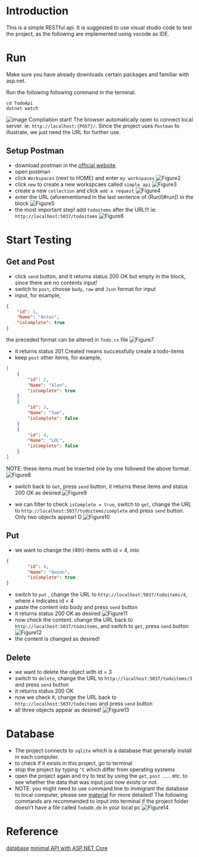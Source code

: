 # Introduction
This is a simple RESTful api. It is suggested to use visual studio code to test the project, as the following are implemented using vscode as IDE.

# Run
Make sure you have already downloads certain packages and familiar with asp.net.

Run the following following command in the terminal.
```
cd TodoApi
dotnet watch
```
![image](images/SCR-20240206-obfo.png)
Compliation start! The browser automatically open to connect local server. ie: `http://localhost:{POST}/`.
Since the project uses `Postman` to illustrate, we just need the URL for further use.

## Setup Postman
- download postman in the [official website](https://www.postman.com/downloads/).
- open postman
- click `Workspaces` (next to HOME) and enter `my workspaces`
![Figure2](images/SCR-20240206-oetn.png)
- click `new` to create a new workspcaes called `simple api`
![Figure3](images/SCR-20240206-ofji.png)
- create a new `collection` and click `add a request`
![Figure4](images/SCR-20240206-ofky.png)
- enter the URL (aforementioned in the last sentence of (Run)[#run]) in the block
![Figure5](images/SCR-20240206-ogaw.png)
- the most important step! add `todoitems` after the URL!!! ie: `http://localhost:5037/todoitems`
![Figure6](images/SCR-20240206-okgt.png)

# Start Testing 
## Get and Post

- click `send` button, and it returns status 200 OK but empty in the block, since there are no contents input!
- switch to `post`, choose `body`, `raw` and `Json` format for input
- input, for example, 
```json
{
    "id": 1,
    "Name": "Anton",
    "isComplete": true
}
```
the preceded format can be altered in `Todo.cs` file
![Figure7](images/SCR-20240206-okqa.png)

- it returns status 201 Created means successfully create a todo-items
- keep `post` other items, for example,
```json
[
    {
        "id": 2,
        "Name": "Alan",
        "isComplete": true
    }
    {
        "id": 3,
        "Name": "Sam",
        "isComplete": false
    }
    {
        "id": 4,
        "Name": "LOL",
        "isComplete": false
    }
] 
```
NOTE: these items must be inserted one by one followed the above format.
![Figure8](images/SCR-20240206-okqa.png)

- switch back to `Get`, press `send` button, it returns these items and status 200 OK as desired
![Figure9](images/SCR-20240206-omei.png)

- we can filter to check `isComplete = true`, switch to `get`, change the URL to `http://localhost:5037/todoitems/complete` and press `send` button. Only two objects appear! D
![Figure10](images/SCR-20240206-ophr.png)

## Put
- we want to change the (4th)-items with id = 4, into 
```json
{
        "id": 4,
        "Name": "Anson",
        "isComplete": true
}
```
- switch to `put` , change the URL to `http://localhost:5037/todoitems/4`, where `4` indicates id = 4
- paste the content into body and press `send` button
- it returns status 200 OK as desired
![Figure11](images/SCR-20240206-omvk.png)
- now check the content. change the URL back to `http://localhost:5037/todoitems`, and switch to `get`, press `send` button
![Figure12](images/SCR-20240206-oobe.png)
- the content is changed as desired!

## Delete
- we want to delete the object with id = 3
- switch to `delete`, change the URL to `http://localhost:5037/todoitems/3` and press `send` button
- it returns status 200 OK
- now we check it, change the URL back to `http://localhost:5037/todoitems` and press `send` button
- all three objects appear as desired!
![Figure13](images/SCR-20240206-oqey.png)

# Database
- The project connects to `sqlite` which is a database that generally install in each computer. 
- to check if it exists in this project, go to terminal
- stop the project by typing `^C` which differ from operating systems
- open the project again and try to test by using the `get`, `post` ...... etc. to see whether the data that was input just now exists or not.
- NOTE: you might need to use command line to immigrant the database to local computer, please see [material](https://learn.microsoft.com/en-us/training/modules/build-web-api-minimal-database/5-exercise-use-sqlite-database) for more detailed! The following commands are recommended to input into terminal if the project folder doesn't have a file called `TodoDb.db` in your local pc
![Figure14](images/SCR-20240206-pqnf.png)

# Reference
[database](https://learn.microsoft.com/en-us/training/modules/build-web-api-minimal-database/5-exercise-use-sqlite-database)
[minimal API with ASP.NET Core](https://learn.microsoft.com/en-us/aspnet/core/tutorials/min-web-api?view=aspnetcore-8.0&tabs=visual-studio-code)
